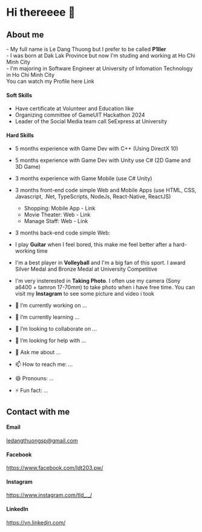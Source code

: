<p align="center">
  <h1>Hi thereeee 👋</h1>
</p>
<p>
<p align="left">
  <h2>About me</h2>
</p>
<a> - My full name is Le Dang Thuong but I prefer to be called <b>P1ller</b> </a>
</br>
<a> - I was born at Dak Lak Province but now I'm studing and working at Ho Chi Minh City </a>
</br>
<a> - I'm majoring in Software Engineer at University of Infomation Technology in Ho Chi Minh City</a>
</br>
<a> You can watch my Profile here</a>
<a>Link</a>

#### Soft Skills
- Have certificate at Volunteer and Education like
- Organizing committee of GameUIT Hackathon 2024
- Leader of the Social Media team call SeExpress at University

#### Hard Skills
- 5 months experience with Game Dev with C++ (Using DirectX 10)
- 5 months experience with Game Dev with Unity use C# (2D Game and 3D Game)
- 3 months experience with Game Mobile (use C# Unity)
- 3 months front-end code simple Web and Mobile Apps (use HTML, CSS, Javascript, .Net, TypeScripts, NodeJs, React-Native, ReactJS)
     + Shopping: Mobile App - Link
     + Movie Theater: Web - Link
     + Manage Staff: Web - Link
- 3 months back-end code simple Web: 
- I play **Guitar** when I feel bored, this make me feel better after a hard-working time
- I'm a best player in **Volleyball** and I'm a big fan of this sport. I award Silver Medal and Bronze Medal at University Competitive
- I'm very insterested in **Taking Photo**. I often use my camera (Sony a6400 + tamron 17-70mm) to take photo when i have free time. You can visit my **Instagram** to see some picture and video i took

- 🔭 I’m currently working on ...
- 🌱 I’m currently learning ...
- 👯 I’m looking to collaborate on ...
- 🤔 I’m looking for help with ...
- 💬 Ask me about ...
- 📫 How to reach me: ...
- 😄 Pronouns: ...
- ⚡ Fun fact: ...
<p align="left">
  <h2>Contact with me</h2>
</p>

#### Email
ledangthuongsp@gmail.com
#### Facebook
https://www.facebook.com/ldt203.pw/
#### Instagram
https://www.instagram.com/tld_._/
#### LinkedIn
https://vn.linkedin.com/
